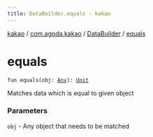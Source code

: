 ```yaml
---
title: DataBuilder.equals - kakao
---
```


[kakao](../../index.html) / [com.agoda.kakao](../index.html) / [DataBuilder](index.html) / [equals](.)

# equals

`fun equals(obj: `[`Any`](https://kotlinlang.org/api/latest/jvm/stdlib/kotlin/-any/index.html)`): `[`Unit`](https://kotlinlang.org/api/latest/jvm/stdlib/kotlin/-unit/index.html)

Matches data which is equal to given object

### Parameters

`obj` - Any object that needs to be matched